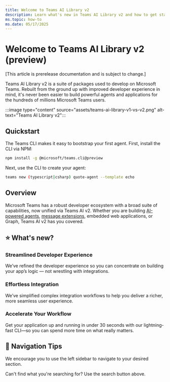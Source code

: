 ```yaml
---
title: Welcome to Teams AI Library v2
description: Learn what's new in Teams AI Library v2 and how to get started
ms.topic: how-to
ms.date: 05/17/2025
---
```


# Welcome to Teams AI Library v2 (preview)

[This article is prerelease documentation and is subject to change.]

Teams AI Library v2 is a suite of packages used to develop on Microsoft Teams. Rebuilt from the ground up with improved developer experience in mind, it's never been easier to build powerful agents and applications for the hundreds of millions Microsoft Teams users.

:::image type="content" source="assets/teams-ai-library-v1-vs-v2.png" alt-text="Teams AI Library v2":::

## Quickstart

The Teams CLI makes it easy to bootstrap your first agent. First, install the CLI via NPM:

```bash
npm install -g @microsoft/teams.cli@preview
```

Next, use the CLI to create your agent:

```bash
teams new (typescript|csharp) quote-agent --template echo
```

## Overview

Microsoft Teams has a robust developer ecosystem with a broad suite of capabilities, now unified via Teams AI v2. Whether you are building [AI-powered agents](typescript/in-depth-guides/ai/overview.md), [message extensions](typescript/in-depth-guides/message-extensions/overview.md), embedded web applications, or Graph, Teams AI v2 has you covered.

## ⭐ What's new?

### Streamlined Developer Experience

We’ve refined the developer experience so you can concentrate on building your app’s logic — not wrestling with integrations.

### Effortless Integration

We’ve simplified complex integration workflows to help you deliver a richer, more seamless user experience.

### Accelerate Your Workflow

Get your application up and running in under 30 seconds with our lightning-fast CLI—so you can spend more time on what really matters.

## 🔎 Navigation Tips

We encourage you to use the left sidebar to navigate to your desired section.

Can't find what you're searching for? Use the search button above.